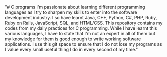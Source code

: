 "# C programs
I'm passionate about learning different programming languages as I try to sharpen my skills to enter into the software development industry. I so have 
learnt Java, C++, Python, C#, PHP, Ruby, Ruby on Rails, JavaScript, SQL, and HTML/CSS. This repository contains my codes from my daily practices for C programming.
While I have learnt this various languages, I have to state that I'm not an expert in all of them but my knowledge for them is good enough to write
working software applications. I use this git space to ensure that I do not lose my programs as I value every small useful thing I do in every second
of my time."
